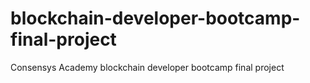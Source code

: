 # blockchain-developer-bootcamp-final-project
Consensys Academy blockchain developer bootcamp final project
